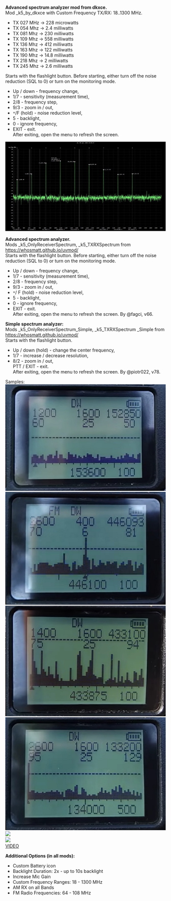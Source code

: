 **Advanced spectrum analyzer mod from dkxce.**    
Mod _k5_by_dkxce with Custom Frequency TX/RX: 18..1300 MHz.    
- TX 027 MHz -> 228 microwatts    
- TX 054 Mhz -> 2.4 milliwatts    
- TX 081 Mhz -> 230 milliwatts    
- TX 109 Mhz -> 558 milliwatts    
- TX 136 Mhz -> 412 milliwatts    
- TX 163 Mhz -> 122 milliwatts    
- TX 190 Mhz -> 14.8 milliwatts    
- TX 218 Mhz -> 2 milliwatts    
- TX 245 Mhz -> 2.6 milliwatts
  
Starts with the flashlight button. Before starting, either turn off the noise reduction (SQL to 0) or turn on the monitoring mode.     
- Up / down - frequency change,     
- 1/7 - sensitivity (measurement time),     
- 2/8 - frequency step,     
- 9/3 - zoom in / out,     
- `*`/F (hold) - noise reduction level, 
- 5 - backlight,     
- 0 - ignore frequency,     
- EXIT - exit.     
After exiting, open the menu to refresh the screen.    
<img src="../Images/power.jpg"/>   

**Advanced spectrum analyzer.**         
Mods _k5_OnlyReceiverSpectrum, _k5_TXRXSpectrum from https://whosmatt.github.io/uvmod/    
Starts with the flashlight button. Before starting, either turn off the noise reduction (SQL to 0) or turn on the monitoring mode.     
- Up / down - frequency change,     
- 1/7 - sensitivity (measurement time),     
- 2/8 - frequency step,     
- 9/3 - zoom in / out,     
- `*`/ F (hold) - noise reduction level, 
- 5 - backlight,     
- 0 - ignore frequency,     
- EXIT - exit.     
After exiting, open the menu to refresh the screen. By @fagci, v66.    

**Simple spectrum analyzer:**   
Mods _k5_OnlyReceiverSpectrum_Simple, _k5_TXRXSpectrum _Simple from https://whosmatt.github.io/uvmod/     
Starts with the flashlight button.     
- Up / down (hold) - change the center frequency,     
- 1/7 - increase / decrease resolution,     
- 8/2 - zoom in / out,     
PTT / EXIT - exit.     
After exiting, open the menu to refresh the screen. By @piotr022, v78.    

Samples:      
<img src="../Images/sa001.png"/>    
<img src="../Images/sa002.png"/>    
<img src="../Images/sa003.png"/>    
<img src="../Images/sa004.png"/>    
<img src="../Images/spectrum.gif"/>    
<img src="../Images/spectrum_fagci.gif"/>   
[VIDEO](https://www.youtube.com/playlist?list=PL67vBSofOrHMyXOEhonOzQz5gJzsZFiDq)

**Additional Options (in all mods):**   
- Custom Battery icon  
- Backlight Duration: 2x - up to 10s backlight      
- Increase Mic Gain    
- Custom Frequency Ranges: 18 - 1300 MHz    
- AM RX on all Bands    
- FM Radio Frequencies: 64 - 108 MHz    
